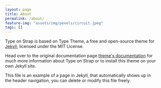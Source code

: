 ```yaml
---
layout: page
title: About
permalink: /about/
feature-img: "assets/img/pexels/circuit.jpeg"
tags: []
---
```


Type on Strap is based on Type Theme, a free and open-source theme for [Jekyll](http://jekyllrb.com/), licensed under the MIT License.

Head over to the original documentation page [theme's documentation](https://github.io/sylhare/Type-on-Strap) for much more information about Type on Strap or to install this theme on your own Jekyll site.

This file is an example of a page in Jekyll, that automatically shows up in the header navigation, you can delete or modify this file freely.
 
